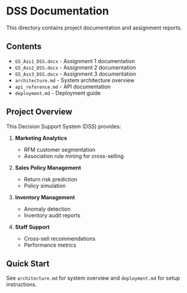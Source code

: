 # DSS Documentation

This directory contains project documentation and assignment reports.

## Contents

- `G5_Ass1_DSS.docx` - Assignment 1 documentation
- `G5_Ass2_DSS.docx` - Assignment 2 documentation
- `G5_Ass3_DSS.docx` - Assignment 3 documentation
- `architecture.md` - System architecture overview
- `api_reference.md` - API documentation
- `deployment.md` - Deployment guide

## Project Overview

This Decision Support System (DSS) provides:

1. **Marketing Analytics**
   - RFM customer segmentation
   - Association rule mining for cross-selling

2. **Sales Policy Management**
   - Return risk prediction
   - Policy simulation

3. **Inventory Management**
   - Anomaly detection
   - Inventory audit reports

4. **Staff Support**
   - Cross-sell recommendations
   - Performance metrics

## Quick Start

See `architecture.md` for system overview and `deployment.md` for setup instructions.

